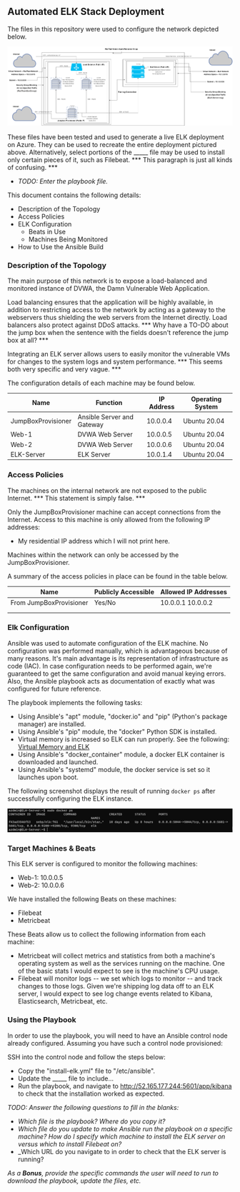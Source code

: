 ## Automated ELK Stack Deployment

The files in this repository were used to configure the network depicted below.

![](./Diagrams/Unit-13-NetworkDiagram.png)

These files have been tested and used to generate a live ELK deployment on Azure. They can be used to recreate the entire deployment pictured above. Alternatively, select portions of the _____ file may be used to install only certain pieces of it, such as Filebeat. *** This paragraph is just all kinds of confusing. ***

  - _TODO: Enter the playbook file._

This document contains the following details:
- Description of the Topology
- Access Policies
- ELK Configuration
  - Beats in Use
  - Machines Being Monitored
- How to Use the Ansible Build


### Description of the Topology

The main purpose of this network is to expose a load-balanced and monitored instance of DVWA, the Damn Vulnerable Web Application.

Load balancing ensures that the application will be highly available, in addition to restricting access to the network by acting as a gateway to the webservers thus shielding the web servers from the Internet directly. Load balancers also protect against DDoS attacks. *** Why have a TO-DO about the jump box when the sentence with the fields doesn't reference the jump box at all? ***

Integrating an ELK server allows users to easily monitor the vulnerable VMs for changes to the system logs and system performance. *** This seems both very specific and very vague. ***

The configuration details of each machine may be found below.

| Name               | Function                    | IP Address | Operating System |
|--------------------|-----------------------------|------------|------------------|
| JumpBoxProvisioner | Ansible Server and Gateway  | 10.0.0.4   | Ubuntu 20.04     |
| Web-1              | DVWA Web Server             | 10.0.0.5   | Ubuntu 20.04     |
| Web-2              | DVWA Web Server             | 10.0.0.6   | Ubuntu 20.04     |
| ELK-Server         | ELK Server                  | 10.0.1.4   | Ubuntu 20.04     |

### Access Policies

The machines on the internal network are not exposed to the public Internet. *** This statement is simply false. ***

Only the JumpBoxProvisioner machine can accept connections from the Internet. Access to this machine is only allowed from the following IP addresses:
- My residential IP address which I will not print here.

Machines within the network can only be accessed by the JumpBoxProvisioner.

A summary of the access policies in place can be found in the table below.

| Name     | Publicly Accessible | Allowed IP Addresses |
|----------|---------------------|----------------------|
| From JumpBoxProvisioner | Yes/No              | 10.0.0.1 10.0.0.2    |
|          |                     |                      |
|          |                     |                      |

### Elk Configuration

Ansible was used to automate configuration of the ELK machine. No configuration was performed manually, which is advantageous because of many reasons. It's main advantage is its representation of infrastructure as code (IAC). In case configuration needs to be performed again, we're guaranteed to get the same configuration and avoid manual keying errors. Also, the Ansible playbook acts as documentation of exactly what was configured for future reference.

The playbook implements the following tasks:
- Using Ansible's "apt" module, "docker.io" and "pip" (Python's package manager) are installed.
- Using Ansible's "pip" module, the "docker" Python SDK is installed.
- Virtual memory is increased so ELK can run properly. See the following: [Virtual Memory and ELK](https://www.elastic.co/guide/en/elasticsearch/reference/current/vm-max-map-count.html)
- Using Ansible's "docker_container" module, a docker ELK container is downloaded and launched.
- Using Ansible's "systemd" module, the docker service is set so it launches upon boot.

The following screenshot displays the result of running `docker ps` after successfully configuring the ELK instance.

![](./Ansible/Images/docker-ps.PNG)

### Target Machines & Beats
This ELK server is configured to monitor the following machines:
- Web-1: 10.0.0.5
- Web-2: 10.0.0.6

We have installed the following Beats on these machines:
- Filebeat
- Metricbeat

These Beats allow us to collect the following information from each machine:
- Metricbeat will collect metrics and statistics from both a machine's operating system as well as the services running on the machine. One of the basic stats I would expect to see is the machine's CPU usage.
- Filebeat will monitor logs -- we set which logs to monitor -- and track changes to those logs. Given we're shipping log data off to an ELK server, I would expect to see log change events related to Kibana, Elasticsearch, Metricbeat, etc.

### Using the Playbook
In order to use the playbook, you will need to have an Ansible control node already configured. Assuming you have such a control node provisioned: 

SSH into the control node and follow the steps below:
- Copy the "install-elk.yml" file to "/etc/ansible".
- Update the _____ file to include...
- Run the playbook, and navigate to http://52.165.177.244:5601/app/kibana to check that the installation worked as expected.

_TODO: Answer the following questions to fill in the blanks:_
- _Which file is the playbook? Where do you copy it?_
- _Which file do you update to make Ansible run the playbook on a specific machine? How do I specify which machine to install the ELK server on versus which to install Filebeat on?_
- _Which URL do you navigate to in order to check that the ELK server is running?

_As a **Bonus**, provide the specific commands the user will need to run to download the playbook, update the files, etc._
